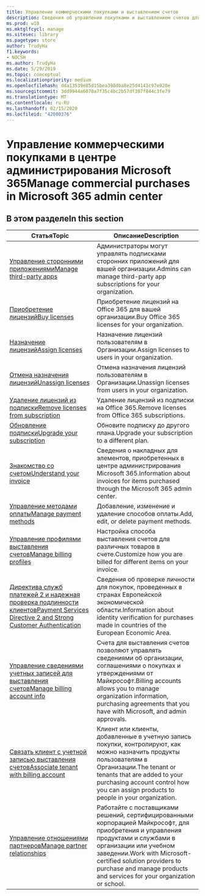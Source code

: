 ```yaml
---
title: Управление коммерческими покупками и выставлением счетов
description: Сведения об управлении покупками и выставлением счетов для коммерческих клиентов.
ms.prod: w10
ms.mktglfcycl: manage
ms.sitesec: library
ms.pagetype: store
author: TrudyHa
f1.keywords:
- NOCSH
ms.author: TrudyHa
ms.date: 5/29/2019
ms.topic: conceptual
ms.localizationpriority: medium
ms.openlocfilehash: dda13539e85d15bea398dba8e25d4141c97e920e
ms.sourcegitcommit: 3dd9944a6070a7f35c4bc2b57df397f844c3fe79
ms.translationtype: MT
ms.contentlocale: ru-RU
ms.lasthandoff: 02/15/2020
ms.locfileid: "42080376"
---
```

# <a name="manage-commercial-purchases-in-microsoft-365-admin-center"></a><span data-ttu-id="3352c-103">Управление коммерческими покупками в центре администрирования Microsoft 365</span><span class="sxs-lookup"><span data-stu-id="3352c-103">Manage commercial purchases in Microsoft 365 admin center</span></span>

## <a name="in-this-section"></a><span data-ttu-id="3352c-104">В этом разделе</span><span class="sxs-lookup"><span data-stu-id="3352c-104">In this section</span></span>

| <span data-ttu-id="3352c-105">Статья</span><span class="sxs-lookup"><span data-stu-id="3352c-105">Topic</span></span> | <span data-ttu-id="3352c-106">Описание</span><span class="sxs-lookup"><span data-stu-id="3352c-106">Description</span></span> |
| ----- | ----------- |
| [<span data-ttu-id="3352c-107">Управление сторонними приложениями</span><span class="sxs-lookup"><span data-stu-id="3352c-107">Manage third-party apps</span></span>](manage-saas-apps.md) | <span data-ttu-id="3352c-108">Администраторы могут управлять подписками сторонних приложений для вашей организации.</span><span class="sxs-lookup"><span data-stu-id="3352c-108">Admins can manage third-party app subscriptions for your organization.</span></span> |
| [<span data-ttu-id="3352c-109">Приобретение лицензий</span><span class="sxs-lookup"><span data-stu-id="3352c-109">Buy licenses</span></span>](https://docs.microsoft.com/office365/admin/subscriptions-and-billing/buy-licenses?view=o365-worldwide) | <span data-ttu-id="3352c-110">Приобретение лицензий на Office 365 для вашей организации.</span><span class="sxs-lookup"><span data-stu-id="3352c-110">Buy Office 365 licenses for your organization.</span></span> |
| [<span data-ttu-id="3352c-111">Назначение лицензий</span><span class="sxs-lookup"><span data-stu-id="3352c-111">Assign licenses</span></span>](https://docs.microsoft.com/office365/admin/manage/assign-licenses-to-users?view=o365-worldwide) | <span data-ttu-id="3352c-112">Назначение лицензий пользователям в Организации.</span><span class="sxs-lookup"><span data-stu-id="3352c-112">Assign licenses to users in your organization.</span></span> |
| [<span data-ttu-id="3352c-113">Отмена назначения лицензий</span><span class="sxs-lookup"><span data-stu-id="3352c-113">Unassign licenses</span></span>](https://docs.microsoft.com/office365/admin/manage/remove-licenses-from-users?view=o365-worldwide) | <span data-ttu-id="3352c-114">Отмена назначения лицензий пользователям в Организации.</span><span class="sxs-lookup"><span data-stu-id="3352c-114">Unassign licenses from users in your organization.</span></span> |
| [<span data-ttu-id="3352c-115">Удаление лицензий из подписки</span><span class="sxs-lookup"><span data-stu-id="3352c-115">Remove licenses from subscription</span></span>](https://docs.microsoft.com/office365/admin/subscriptions-and-billing/remove-licenses-from-subscription?view=o365-worldwide) | <span data-ttu-id="3352c-116">Удаление лицензий из подписки на Office 365.</span><span class="sxs-lookup"><span data-stu-id="3352c-116">Remove licenses from Office 365 subscriptions.</span></span> |
| [<span data-ttu-id="3352c-117">Обновление подписки</span><span class="sxs-lookup"><span data-stu-id="3352c-117">Upgrade your subscription</span></span>](https://docs.microsoft.com/office365/admin/subscriptions-and-billing/upgrade-to-different-plan) | <span data-ttu-id="3352c-118">Обновите подписку до другого плана.</span><span class="sxs-lookup"><span data-stu-id="3352c-118">Upgrade your subscription to a different plan.</span></span> |
| [<span data-ttu-id="3352c-119">Знакомство со счетом</span><span class="sxs-lookup"><span data-stu-id="3352c-119">Understand your invoice</span></span>](/microsoft-365/commerce/billing-and-payments/understand-your-invoice) | <span data-ttu-id="3352c-120">Сведения о накладных для элементов, приобретенных в центре администрирования Microsoft 365.</span><span class="sxs-lookup"><span data-stu-id="3352c-120">Information about invoices for items purchased through the Microsoft 365 admin center.</span></span> |
| [<span data-ttu-id="3352c-121">Управление методами оплаты</span><span class="sxs-lookup"><span data-stu-id="3352c-121">Manage payment methods</span></span>](https://docs.microsoft.com/office365/Admin/subscriptions-and-billing/add-update-or-remove-credit-card-or-bank-account) | <span data-ttu-id="3352c-122">Добавление, изменение и удаление способов оплаты.</span><span class="sxs-lookup"><span data-stu-id="3352c-122">Add, edit, or delete payment methods.</span></span> |
| [<span data-ttu-id="3352c-123">Управление профилями выставления счетов</span><span class="sxs-lookup"><span data-stu-id="3352c-123">Manage billing profiles</span></span>](/microsoft-365/commerce/billing-and-payments/manage-billing-profiles) | <span data-ttu-id="3352c-124">Настройка способа выставления счетов для различных товаров в счете.</span><span class="sxs-lookup"><span data-stu-id="3352c-124">Customize how you are billed for different items on your invoice.</span></span> |
| [<span data-ttu-id="3352c-125">Директива служб платежей 2 и надежная проверка подлинности клиентов</span><span class="sxs-lookup"><span data-stu-id="3352c-125">Payment Services Directive 2 and Strong Customer Authentication</span></span>](/microsoft-365/commerce/billing-and-payments/psd2) | <span data-ttu-id="3352c-126">Сведения об проверке личности для покупок, проведенных в странах Европейской экономической области.</span><span class="sxs-lookup"><span data-stu-id="3352c-126">Information about identity verification for purchases made in countries of the European Economic Area.</span></span> |
| [<span data-ttu-id="3352c-127">Управление сведениями учетных записей для выставления счетов</span><span class="sxs-lookup"><span data-stu-id="3352c-127">Manage billing account info</span></span>](https://docs.microsoft.com/microsoft-store/update-microsoft-store-for-business-account-settings) | <span data-ttu-id="3352c-128">Счета для выставления счетов позволяют управлять сведениями об организации, соглашениями о покупках и утверждениями от Майкрософт.</span><span class="sxs-lookup"><span data-stu-id="3352c-128">Billing accounts allows you to manage organization information, purchasing agreements that you have with Microsoft, and admin approvals.</span></span> |
| [<span data-ttu-id="3352c-129">Связать клиент с учетной записью выставления счетов</span><span class="sxs-lookup"><span data-stu-id="3352c-129">Associate tenant with billing account</span></span>](https://docs.microsoft.com/microsoft-store/manage-mpsa-software-microsoft-store-for-business) | <span data-ttu-id="3352c-130">Клиент или клиенты, добавленные в учетную запись покупки, контролируют, как можно назначить продукты пользователям в Организации.</span><span class="sxs-lookup"><span data-stu-id="3352c-130">The tenant or tenants that are added to your purchasing account control how you can assign products to people in your organization.</span></span> |
| [<span data-ttu-id="3352c-131">Управление отношениями партнеров</span><span class="sxs-lookup"><span data-stu-id="3352c-131">Manage partner relationships</span></span>](https://docs.microsoft.com/microsoft-store/work-with-partner-microsoft-store-business) | <span data-ttu-id="3352c-132">Работайте с поставщиками решений, сертифицированными корпорацией Майкрософт, для приобретения и управления продуктами и службами в организации или учебном заведении.</span><span class="sxs-lookup"><span data-stu-id="3352c-132">Work with Microsoft-certified solution providers to purchase and manage products and services for your organization or school.</span></span> |
